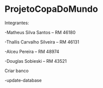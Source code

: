 # ProjetoCopaDoMundo

Integrantes:

-Matheus Silva Santos – RM 46180

-Thallis Carvalho Silveira – RM 46131

-Alceu Pereira – RM 48974

-Douglas Sobieski – RM 43521



Criar banco

-update-database
